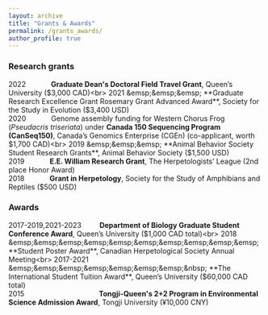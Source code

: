 ```yaml
---
layout: archive
title: "Grants & Awards"
permalink: /grants_awards/
author_profile: true
---
```


### Research grants
2022 &emsp;&emsp;&emsp; **Graduate Dean's Doctoral Field Travel Grant**, Queen’s University ($3,000 CAD)<br>
2021 &emsp;&emsp;&emsp; **Graduate Research Excellence Grant Rosemary Grant Advanced Award**, Society for the Study in Evolution ($3,400 USD)<br>
2020 &emsp;&emsp;&emsp; Genome assembly funding for Western Chorus Frog (*Pseudacris triseriata*) under **Canada 150 Sequencing Program (CanSeq150)**, Canada’s Genomics Enterprise (CGEn) (co-applicant, worth $1,700 CAD)<br>
2019 &emsp;&emsp;&emsp; **Animal Behavior Society Student Research Grants**, Animal Behavior Society ($1,500 USD)<br>
2019 &emsp;&emsp;&emsp; **E.E. William Research Grant**, The Herpetologists’ League (2nd place Honor Award)<br>
2018 &emsp;&emsp;&emsp; **Grant in Herpetology**, Society for the Study of Amphibians and Reptiles ($500 USD)

### Awards

2017-2019,2021-2023 &emsp;&emsp; **Department of Biology Graduate Student Conference Award**, Queen’s University ($1,000 CAD total)<br>
2018 &emsp;&emsp;&emsp;&emsp;&emsp;&emsp;&emsp;&emsp;&emsp;&emsp; **Student Poster Award**, Canadian Herpetological Society Annual Meeting<br>
2017-2021 &emsp;&emsp;&emsp;&emsp;&emsp;&emsp;&emsp;&nbsp; **The International Student Tuition Award**, Queen’s University ($60,000 CAD total)<br>
2015 &emsp;&emsp;&emsp;&emsp;&emsp;&emsp;&emsp;&emsp;&emsp;&emsp; **Tongji-Queen's 2+2 Program in Environmental Science Admission Award**, Tongji University (¥10,000 CNY)
